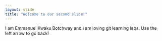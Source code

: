 ```yaml
---
layout: slide
title: "Welcome to our second slide!"
---
```

I am Emmanuel Kwaku Botchway and i am loving git learning labs.
Use the left arrow to go back!
